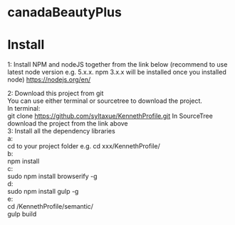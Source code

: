 # canadaBeautyPlus

# Install  
1: Install NPM and nodeJS together from the link below (recommend to use latest node version e.g. 5.x.x. npm 3.x.x will be installed once you installed node)
https://nodejs.org/en/  

2:  Download this project from git   
You can use either terminal or sourcetree to download the project.   
In terminal:   
git clone https://github.com/syltaxue/KennethProfile.git 
In SourceTree download the project from the link above   
3: Install all the dependency libraries   
  a:    
  cd to your project folder e.g. cd xxx/KennethProfile/   
  b:   
  npm install   
  c:  
  sudo npm install browserify -g   
  d:   
  sudo npm install gulp -g   
  e:   
  cd /KennethProfile/semantic/   
  gulp build   
